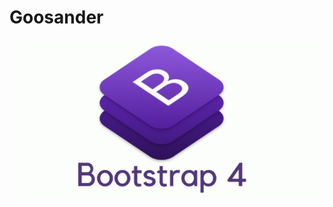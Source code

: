 # Goosander   
![Bootstrap  (4.0.0 Beta)](https://github.com/cusey/ImageForWiki/blob/master/Logos/Bootstrap4.PNG)  
